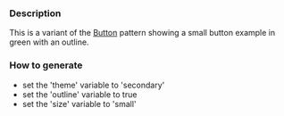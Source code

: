 ### Description
This is a variant of the [Button](./?p=atoms-button) pattern showing a small button example in green with an outline.

### How to generate
* set the 'theme' variable to 'secondary'
* set the 'outline' variable to true
* set the 'size' variable to 'small'
